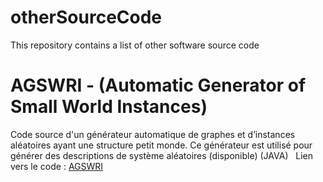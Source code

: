 # otherSourceCode
This repository contains a list of other software source code


# AGSWRI - (Automatic Generator of Small World Instances) 
Code source d'un générateur automatique de graphes et d’instances aléatoires ayant une structure petit monde. Ce générateur est utilisé pour générer des descriptions de système aléatoires (disponible) (JAVA)  
Lien vers le code : <a href="https://github.com/ElVinto/otherSourceCode/tree/master/inferencePeers/src/benchMarkGenerator">AGSWRI</a>
